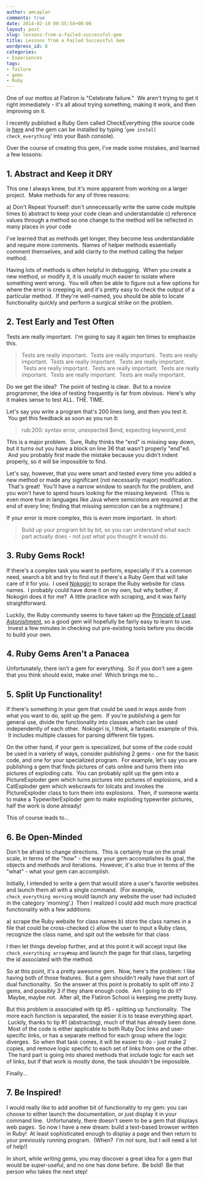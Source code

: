 ```yaml
---
author: amcaplan
comments: true
date: 2014-02-19 00:55:54+00:00
layout: post
slug: lessons-from-a-failed-successful-gem
title: Lessons from a Failed Successful Gem
wordpress_id: 8
categories:
- Experiences
tags:
- failure
- gems
- Ruby
---
```


One of our mottos at Flatiron is "Celebrate failure."  We aren't trying to get it right immediately - it's all about trying something, making it work, and then improving on it.

I recently published a Ruby Gem called CheckEverything (the source code is [here](http://github.com/amcaplan/check_everything) and the gem can be installed by typing '`gem install check_everything`' into your Bash console).

Over the course of creating this gem, I've made some mistakes, and learned a few lessons:


## 1. Abstract and Keep it DRY


This one I always knew, but it's more apparent from working on a larger project.  Make methods for any of three reasons:


a) Don't Repeat Yourself: don't unnecessarily write the same code multiple times
b) abstract to keep your code clean and understandable
c) reference values through a method so one change to the method will be reflected in many places in your code


I've learned that as methods get longer, they become less understandable and require more comments.  Names of helper methods essentially comment themselves, and add clarity to the method calling the helper method.

Having lots of methods is often helpful in debugging.  When you create a new method, or modify it, it is usually much easier to isolate where something went wrong.  You will often be able to figure out a few options for where the error is creeping in, and it's pretty easy to check the output of a particular method.  If they're well-named, you should be able to locate functionality quickly and perform a surgical strike on the problem.


## **2. Test Early and Test Often**


Tests are really important.  I'm going to say it again ten times to emphasize this.


<blockquote>Tests are really important.  Tests are really important.  Tests are really important.  Tests are really important.  Tests are really important.  Tests are really important.  Tests are really important.  Tests are really important.  Tests are really important.  Tests are really important.</blockquote>


Do we get the idea?  The point of testing is clear.  But to a novice programmer, the idea of testing frequently is far from obvious.  Here's why it makes sense to test ALL. THE. TIME.

Let's say you write a program that's 200 lines long, and then you test it.  You get this feedback as soon as you run it:


<blockquote>rub:200: syntax error, unexpected $end, expecting keyword_end</blockquote>


This is a major problem.  Sure, Ruby thinks the "end" is missing way down, but it turns out you have a block on line 36 that wasn't properly "end"ed.  And you probably first made the mistake because you didn't indent properly, so it will be impossible to find.

Let's say, however, that you were smart and tested every time you added a new method or made any significant (not necessarily major) modification.  That's great!  You'll have a narrow window to search for the problem, and you won't have to spend hours looking for the missing keyword.  (This is even more true in languages like Java where semicolons are required at the end of every line; finding that missing semicolon can be a nightmare.)

If your error is more complex, this is even more important.  In short:


<blockquote>Build up your program bit by bit, so you can understand what each part actually does - not just what you thought it would do.</blockquote>




## 3. Ruby Gems Rock!


If there's a complex task you want to perform, especially if it's a common need, search a bit and try to find out if there's a Ruby Gem that will take care of it for you.  I used [Nokogiri](http://nokogiri.org) to scrape the Ruby website for class names.  I probably could have done it on my own, but why bother, if Nokogiri does it for me?  A little practice with scraping, and it was fairly straightforward.

Luckily, the Ruby community seems to have taken up the [Principle of Least Astonishment](http://en.wikipedia.org/wiki/Principle_of_least_astonishment), so a good gem will hopefully be fairly easy to learn to use.  Invest a few minutes in checking out pre-existing tools before you decide to build your own.


## 4. Ruby Gems Aren't a Panacea


Unfortunately, there isn't a gem for everything.  So if you don't see a gem that you think should exist, make one!  Which brings me to...


## 5. Split Up Functionality!


If there's something in your gem that could be used in ways aside from what you want to do, split up the gem.  If you're publishing a gem for general use, divide the functionality into classes which can be used independently of each other.  Nokogiri is, I think, a fantastic example of this.  It includes multiple classes for parsing different file types.

On the other hand, if your gem is specialized, but some of the code could be used in a variety of ways, consider publishing 2 gems - one for the basic code, and one for your specialized program.  For example, let's say you are publishing a gem that finds pictures of cats online and turns them into pictures of exploding cats.  You can probably split up the gem into a PictureExploder gem which turns pictures into pictures of explosions, and a CatExploder gem which webcrawls for lolcats and invokes the PictureExploder class to turn them into explosions.  Then, if someone wants to make a TypewriterExploder gem to make exploding typewriter pictures, half the work is done already!

This of course leads to...


## 6. Be Open-Minded


Don't be afraid to change directions.  This is certainly true on the small scale, in terms of the "how" - the way your gem accomplishes its goal, the objects and methods and iterations.  However, it's also true in terms of the "what" - what your gem can accomplish.

Initially, I intended to write a gem that would store a user's favorite websites and launch them all with a single command.  (For example, ``check_everything morning`` would launch any website the user had included in the category 'morning'.)  Then I realized I could add much more practical functionality with a few additions:


a) scrape the Ruby website for class names
b) store the class names in a file that could be cross-checked
c) allow the user to input a Ruby class, recognize the class name, and spit out the website for that class


I then let things develop further, and at this point it will accept input like ``check_everything array#map`` and launch the page for that class, targeting the id associated with the method.

So at this point, it's a pretty awesome gem.  Now, here's the problem: I like having both of those features.  But a gem shouldn't really have that sort of dual functionality.  So the answer at this point is probably to split off into 2 gems, and possibly 3 if they share enough code.  Am I going to do it?  Maybe, maybe not.  After all, the Flatiron School is keeping me pretty busy.

But this problem is associated with tip #5 - splitting up functionality.  The more each function is separated, the easier it is to tease everything apart.  Luckily, thanks to tip #1 (abstracting), much of that has already been done.  Most of the code is either applicable to both Ruby Doc links and user-specific links, or has a separate method for each group where the logic diverges.  So when that task comes, it will be easier to do - just make 2 copies, and remove logic specific to each set of links from one or the other.  The hard part is going into shared methods that include logic for each set of links, but if that work is mostly done, the task shouldn't be impossible.

Finally...


## 7. Be Inspired!


I would really like to add another bit of functionality to my gem: you can choose to either launch the documentation, or just display it in your command line.  Unfortunately, there doesn't seem to be a gem that displays web pages.  So now I have a new dream: build a text-based browser written in Ruby!  At least sophisticated enough to display a page and then return to your previously running program.  (When?  I'm not sure, but I will need a lot of help!)

In short, while writing gems, you may discover a great idea for a gem that would be super-useful, and no one has done before.  Be bold!  Be that person who takes the next step!
